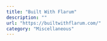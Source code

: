 ```yaml
---
title: "Built With Flarum"
description: ""
url: "https://builtwithflarum.com/"
category: "Miscellaneous"
---
```

